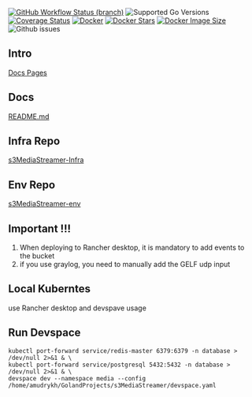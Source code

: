[![GitHub Workflow Status (branch)](https://img.shields.io/github/actions/workflow/status/arturmon/s3MediaStreamer/main.yml?branch=main)](https://github.com/arturmon/s3MediaStreamer/actions/workflows/main.yml?query=branch%3Amain)
![Supported Go Versions](https://img.shields.io/badge/Go-%201.21%2C%201.22-lightgrey.svg)
[![Coverage Status](https://coveralls.io/repos/github/arturmon/s3MediaStreamer/badge.svg?branch=main)](https://coveralls.io/github/arturmon/s3MediaStreamer?branch=main)
[![Docker](https://img.shields.io/docker/pulls/arturmon/s3stream)](https://hub.docker.com/r/arturmon/s3stream)
[![Docker Stars](https://badgen.net/docker/stars/arturmon/s3stream?icon=docker&label=stars)](https://hub.docker.com/r/arturmon/s3stream)
[![Docker Image Size](https://badgen.net/docker/size/arturmon/s3stream?icon=docker&label=image%20size)](https://hub.docker.com/r/arturmon/s3stream)
![Github issues](https://img.shields.io/github/issues/arturmon/s3MediaStreamer)

## Intro

[Docs Pages](https://arturmon.github.io/s3MediaStreamer/)

## Docs

[README.md](docs/README.md 'README.md')

## Infra Repo

[s3MediaStreamer-Infra](https://github.com/arturmon/s3MediaStreamer-Infra)

## Env Repo
[s3MediaStreamer-env](https://github.com/arturmon/s3MediaStreamer-env)

## Important !!!
1. When deploying to Rancher desktop, it is mandatory to add events to the bucket
2. if you use graylog, you need to manually add the GELF udp input

## Local Kuberntes
use Rancher desktop and devspave usage

## Run Devspace

```shell
kubectl port-forward service/redis-master 6379:6379 -n database > /dev/null 2>&1 & \
kubectl port-forward service/postgresql 5432:5432 -n database > /dev/null 2>&1 & \
devspace dev --namespace media --config /home/amudrykh/GolandProjects/s3MediaStreamer/devspace.yaml
```

```